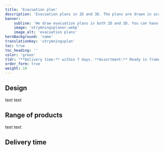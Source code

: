 ```yaml
---
title: 'Evacuation plan'
description: 'Evacuation plans in 2D and 3D. The plans are drawn in accordance with Swedish Standard SS-2875 or your own design and can be delivered ready-made in a frame, as a pdf file, printed or laminated.'
banner:
    subline: 'We draw evacuation plans in both 2D and 3D. You can have them delivered as a PDF file, print, laminated or finished in a frame.'
    image: 'utrymningsplaner.webp'
    image_alt: 'evacuation plans'
heroBackground: 'name'
translationKey: 'utrymningsplan'
toc: true
toc_heading: ''
color: 'green'
tldr: "**Delivery time:** within 7 days. **Assortment:** Ready in frame, PDF file, print or laminated. **Design:** 2D or 3D."
order_form: true
weight: 10
---
```


## Design

text text

## Range of products

text text

## Delivery time